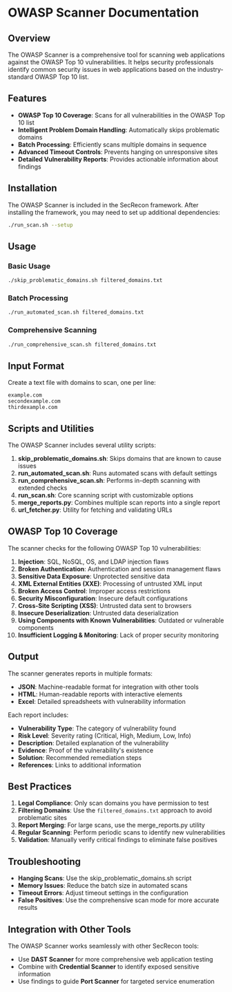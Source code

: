 # OWASP Scanner Documentation

## Overview
The OWASP Scanner is a comprehensive tool for scanning web applications against the OWASP Top 10 vulnerabilities. It helps security professionals identify common security issues in web applications based on the industry-standard OWASP Top 10 list.

## Features
- **OWASP Top 10 Coverage**: Scans for all vulnerabilities in the OWASP Top 10 list
- **Intelligent Problem Domain Handling**: Automatically skips problematic domains
- **Batch Processing**: Efficiently scans multiple domains in sequence
- **Advanced Timeout Controls**: Prevents hanging on unresponsive sites
- **Detailed Vulnerability Reports**: Provides actionable information about findings

## Installation

The OWASP Scanner is included in the SecRecon framework. After installing the framework, you may need to set up additional dependencies:

```bash
./run_scan.sh --setup
```

## Usage

### Basic Usage

```bash
./skip_problematic_domains.sh filtered_domains.txt
```

### Batch Processing

```bash
./run_automated_scan.sh filtered_domains.txt
```

### Comprehensive Scanning

```bash
./run_comprehensive_scan.sh filtered_domains.txt
```

## Input Format

Create a text file with domains to scan, one per line:

```
example.com
secondexample.com
thirdexample.com
```

## Scripts and Utilities

The OWASP Scanner includes several utility scripts:

1. **skip_problematic_domains.sh**: Skips domains that are known to cause issues
2. **run_automated_scan.sh**: Runs automated scans with default settings
3. **run_comprehensive_scan.sh**: Performs in-depth scanning with extended checks
4. **run_scan.sh**: Core scanning script with customizable options
5. **merge_reports.py**: Combines multiple scan reports into a single report
6. **url_fetcher.py**: Utility for fetching and validating URLs

## OWASP Top 10 Coverage

The scanner checks for the following OWASP Top 10 vulnerabilities:

1. **Injection**: SQL, NoSQL, OS, and LDAP injection flaws
2. **Broken Authentication**: Authentication and session management flaws
3. **Sensitive Data Exposure**: Unprotected sensitive data
4. **XML External Entities (XXE)**: Processing of untrusted XML input
5. **Broken Access Control**: Improper access restrictions
6. **Security Misconfiguration**: Insecure default configurations
7. **Cross-Site Scripting (XSS)**: Untrusted data sent to browsers
8. **Insecure Deserialization**: Untrusted data deserialization
9. **Using Components with Known Vulnerabilities**: Outdated or vulnerable components
10. **Insufficient Logging & Monitoring**: Lack of proper security monitoring

## Output

The scanner generates reports in multiple formats:

- **JSON**: Machine-readable format for integration with other tools
- **HTML**: Human-readable reports with interactive elements
- **Excel**: Detailed spreadsheets with vulnerability information

Each report includes:

- **Vulnerability Type**: The category of vulnerability found
- **Risk Level**: Severity rating (Critical, High, Medium, Low, Info)
- **Description**: Detailed explanation of the vulnerability
- **Evidence**: Proof of the vulnerability's existence
- **Solution**: Recommended remediation steps
- **References**: Links to additional information

## Best Practices

1. **Legal Compliance**: Only scan domains you have permission to test
2. **Filtering Domains**: Use the `filtered_domains.txt` approach to avoid problematic sites
3. **Report Merging**: For large scans, use the merge_reports.py utility
4. **Regular Scanning**: Perform periodic scans to identify new vulnerabilities
5. **Validation**: Manually verify critical findings to eliminate false positives

## Troubleshooting

- **Hanging Scans**: Use the skip_problematic_domains.sh script
- **Memory Issues**: Reduce the batch size in automated scans
- **Timeout Errors**: Adjust timeout settings in the configuration
- **False Positives**: Use the comprehensive scan mode for more accurate results

## Integration with Other Tools

The OWASP Scanner works seamlessly with other SecRecon tools:

- Use **DAST Scanner** for more comprehensive web application testing
- Combine with **Credential Scanner** to identify exposed sensitive information
- Use findings to guide **Port Scanner** for targeted service enumeration

